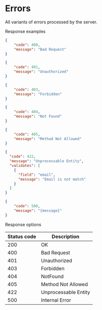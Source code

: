 Errors
===================

All variants of errors processed by the server.

Response examples

```json title="Error <span class='color-error'>400</span>"
{
    "code": 400,
    "message": "Bad Request"
}
```

```json title="Error <span class='color-error'>401</span>"
{
    "code": 401,
    "message": "Unauthorized"
}
```

```json title="Error <span class='color-error'>403</span>"
{
    "code": 403,
    "message": "Forbidden"
}
```

```json title="Error <span class='color-error'>404</span>"
{
    "code": 404,
    "message": "Not Found"
}
```

```json title="Error <span class='color-error'>405</span>"
{
    "code": 405,
    "message": "Method Not Allowed"
}
```

```json title="Error <span class='color-error'>422</span>"
{
  "code": 422,
  "message": "Unprocessable Entity",
  "validates": [
    {
      "field": "email",
      "message": "Email is not match"
    }
  ]
}
```

```json title="Error <span class='color-error'>500</span>"
{
    "code": 500,
    "message": "{message}"
}
```

Response options

| Status code                          | Description          |
|--------------------------------------|----------------------|
| <span class='color-200'>200</span>   | OK                   |
| <span class='color-error'>400</span> | Bad Request          |
| <span class='color-error'>401</span> | Unauthorized         |
| <span class='color-error'>403</span> | Forbidden            |
| <span class='color-error'>404</span> | NotFound             |
| <span class='color-error'>405</span> | Method Not Allowed   |
| <span class='color-error'>422</span> | Unprocessable Entity |
| <span class='color-error'>500</span> | Internal Error       |